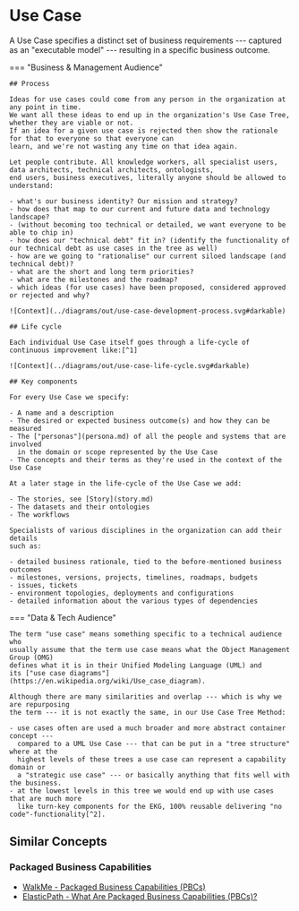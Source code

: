 # Use Case

A Use Case specifies a distinct set of business requirements --- captured
as an "executable model" --- resulting in a specific business outcome.

=== "Business & Management Audience"

    ## Process

    Ideas for use cases could come from any person in the organization at any point in time.
    We want all these ideas to end up in the organization's Use Case Tree, whether they are viable or not.
    If an idea for a given use case is rejected then show the rationale for that to everyone so that everyone can
    learn, and we're not wasting any time on that idea again. 

    Let people contribute. All knowledge workers, all specialist users, data architects, technical architects, ontologists,
    end users, business executives, literally anyone should be allowed to understand:

    - what's our business identity? Our mission and strategy?
    - how does that map to our current and future data and technology landscape?
    - (without becoming too technical or detailed, we want everyone to be able to chip in)
    - how does our "technical debt" fit in? (identify the functionality of our technical debt as use cases in the tree as well)
    - how are we going to "rationalise" our current siloed landscape (and technical debt)?
    - what are the short and long term priorities?
    - what are the milestones and the roadmap?
    - which ideas (for use cases) have been proposed, considered approved or rejected and why?

    ![Context](../diagrams/out/use-case-development-process.svg#darkable)

    ## Life cycle

    Each individual Use Case itself goes through a life-cycle of continuous improvement like:[^1]

    ![Context](../diagrams/out/use-case-life-cycle.svg#darkable)

    ## Key components

    For every Use Case we specify:

    - A name and a description
    - The desired or expected business outcome(s) and how they can be measured
    - The ["personas"](persona.md) of all the people and systems that are involved
      in the domain or scope represented by the Use Case
    - The concepts and their terms as they're used in the context of the Use Case

    At a later stage in the life-cycle of the Use Case we add:

    - The stories, see [Story](story.md)
    - The datasets and their ontologies
    - The workflows

    Specialists of various disciplines in the organization can add their details
    such as:

    - detailed business rationale, tied to the before-mentioned business outcomes
    - milestones, versions, projects, timelines, roadmaps, budgets
    - issues, tickets
    - environment topologies, deployments and configurations
    - detailed information about the various types of dependencies

=== "Data & Tech Audience"

    The term "use case" means something specific to a technical audience who
    usually assume that the term use case means what the Object Management Group (OMG)
    defines what it is in their Unified Modeling Language (UML) and
    its ["use case diagrams"](https://en.wikipedia.org/wiki/Use_case_diagram).

    Although there are many similarities and overlap --- which is why we are repurposing
    the term --- it is not exactly the same, in our Use Case Tree Method:

    - use cases often are used a much broader and more abstract container concept ---
      compared to a UML Use Case --- that can be put in a "tree structure" where at the
      highest levels of these trees a use case can represent a capability domain or 
      a "strategic use case" --- or basically anything that fits well with the business.
    - at the lowest levels in this tree we would end up with use cases that are much more
      like turn-key components for the EKG, 100% reusable delivering "no code"-functionality[^2].

[^1]: the life-cycle diagram shown is obviously a simplification
[^2]: [No-code](https://en.wikipedia.org/wiki/No-code_development_platform) or 
      [Low-code](https://en.wikipedia.org/wiki/Low-code_development_platform) development
      allows non-programmers to create applications without
      hard-wiring business logic with a programming language



## Similar Concepts

### Packaged Business Capabilities

- [WalkMe - Packaged Business Capabilities (PBCs)](https://www.walkme.com/glossary/packaged-business-capabilities/)
- [ElasticPath - What Are Packaged Business Capabilities (PBCs)?](https://www.elasticpath.com/blog/what-are-packaged-business-capablities)


